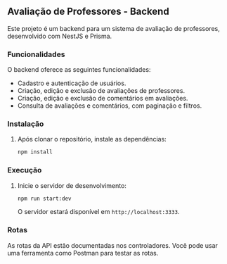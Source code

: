 ## Avaliação de Professores - Backend

Este projeto é um backend para um sistema de avaliação de professores, desenvolvido com NestJS e Prisma.

### Funcionalidades

O backend oferece as seguintes funcionalidades:

- Cadastro e autenticação de usuários.
- Criação, edição e exclusão de avaliações de professores.
- Criação, edição e exclusão de comentários em avaliações.
- Consulta de avaliações e comentários, com paginação e filtros.

### Instalação

1. Após clonar o repositório, instale as dependências:
   ```bash
   npm install
   ```

### Execução

1. Inicie o servidor de desenvolvimento:
   ```bash
   npm run start:dev
   ```
   O servidor estará disponível em `http://localhost:3333`.

### Rotas

As rotas da API estão documentadas nos controladores. Você pode usar uma ferramenta como Postman para testar as rotas.

